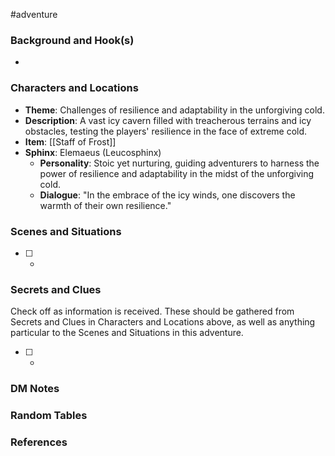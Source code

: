  #adventure 

### Background and Hook(s)

* 

### Characters and Locations

* **Theme**: Challenges of resilience and adaptability in the unforgiving cold.
* **Description**: A vast icy cavern filled with treacherous terrains and icy obstacles, testing the players' resilience in the face of extreme cold.
* **Item**: [[Staff of Frost]]
* **Sphinx**: Elemaeus (Leucosphinx)
	* **Personality**: Stoic yet nurturing, guiding adventurers to harness the power of resilience and adaptability in the midst of the unforgiving cold.
	* **Dialogue**: "In the embrace of the icy winds, one discovers the warmth of their own resilience."

### Scenes and Situations

 - [ ] -

### Secrets and Clues
Check off as information is received. These should be gathered from Secrets and Clues in Characters and Locations above, as well as anything particular to the Scenes and Situations in this adventure.

 - [ ] -

### DM Notes



### Random Tables



### References
